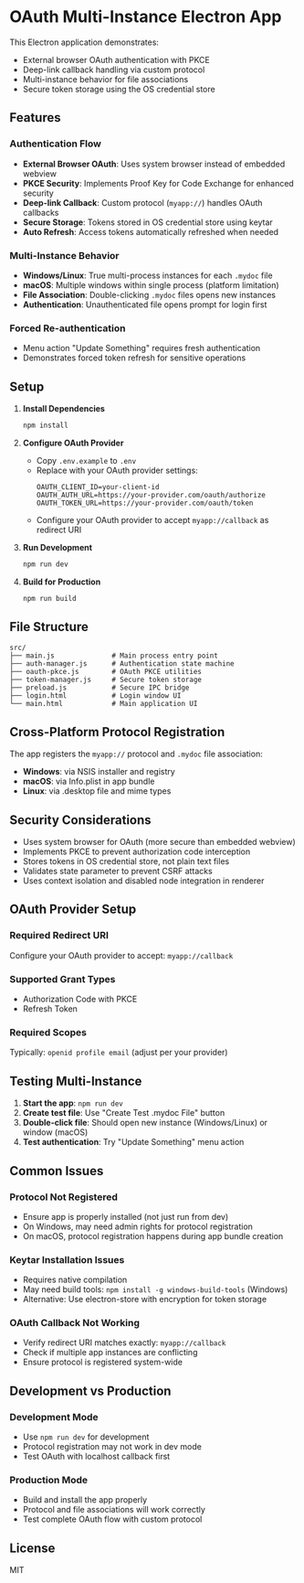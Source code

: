 # OAuth Multi-Instance Electron App

This Electron application demonstrates:
- External browser OAuth authentication with PKCE
- Deep-link callback handling via custom protocol
- Multi-instance behavior for file associations
- Secure token storage using the OS credential store

## Features

### Authentication Flow
- **External Browser OAuth**: Uses system browser instead of embedded webview
- **PKCE Security**: Implements Proof Key for Code Exchange for enhanced security
- **Deep-link Callback**: Custom protocol (`myapp://`) handles OAuth callbacks
- **Secure Storage**: Tokens stored in OS credential store using keytar
- **Auto Refresh**: Access tokens automatically refreshed when needed

### Multi-Instance Behavior
- **Windows/Linux**: True multi-process instances for each `.mydoc` file
- **macOS**: Multiple windows within single process (platform limitation)
- **File Association**: Double-clicking `.mydoc` files opens new instances
- **Authentication**: Unauthenticated file opens prompt for login first

### Forced Re-authentication
- Menu action "Update Something" requires fresh authentication
- Demonstrates forced token refresh for sensitive operations

## Setup

1. **Install Dependencies**
   ```bash
   npm install
   ```

2. **Configure OAuth Provider**
   - Copy `.env.example` to `.env`
   - Replace with your OAuth provider settings:
     ```
     OAUTH_CLIENT_ID=your-client-id
     OAUTH_AUTH_URL=https://your-provider.com/oauth/authorize
     OAUTH_TOKEN_URL=https://your-provider.com/oauth/token
     ```
   - Configure your OAuth provider to accept `myapp://callback` as redirect URI

3. **Run Development**
   ```bash
   npm run dev
   ```

4. **Build for Production**
   ```bash
   npm run build
   ```

## File Structure

```
src/
├── main.js              # Main process entry point
├── auth-manager.js      # Authentication state machine
├── oauth-pkce.js        # OAuth PKCE utilities
├── token-manager.js     # Secure token storage
├── preload.js           # Secure IPC bridge
├── login.html           # Login window UI
└── main.html            # Main application UI
```

## Cross-Platform Protocol Registration

The app registers the `myapp://` protocol and `.mydoc` file association:

- **Windows**: via NSIS installer and registry
- **macOS**: via Info.plist in app bundle  
- **Linux**: via .desktop file and mime types

## Security Considerations

- Uses system browser for OAuth (more secure than embedded webview)
- Implements PKCE to prevent authorization code interception
- Stores tokens in OS credential store, not plain text files
- Validates state parameter to prevent CSRF attacks
- Uses context isolation and disabled node integration in renderer

## OAuth Provider Setup

### Required Redirect URI
Configure your OAuth provider to accept: `myapp://callback`

### Supported Grant Types
- Authorization Code with PKCE
- Refresh Token

### Required Scopes
Typically: `openid profile email` (adjust per your provider)

## Testing Multi-Instance

1. **Start the app**: `npm run dev`
2. **Create test file**: Use "Create Test .mydoc File" button
3. **Double-click file**: Should open new instance (Windows/Linux) or window (macOS)
4. **Test authentication**: Try "Update Something" menu action

## Common Issues

### Protocol Not Registered
- Ensure app is properly installed (not just run from dev)
- On Windows, may need admin rights for protocol registration
- On macOS, protocol registration happens during app bundle creation

### Keytar Installation Issues
- Requires native compilation
- May need build tools: `npm install -g windows-build-tools` (Windows)
- Alternative: Use electron-store with encryption for token storage

### OAuth Callback Not Working
- Verify redirect URI matches exactly: `myapp://callback`
- Check if multiple app instances are conflicting
- Ensure protocol is registered system-wide

## Development vs Production

### Development Mode
- Use `npm run dev` for development
- Protocol registration may not work in dev mode
- Test OAuth with localhost callback first

### Production Mode
- Build and install the app properly
- Protocol and file associations will work correctly
- Test complete OAuth flow with custom protocol

## License

MIT